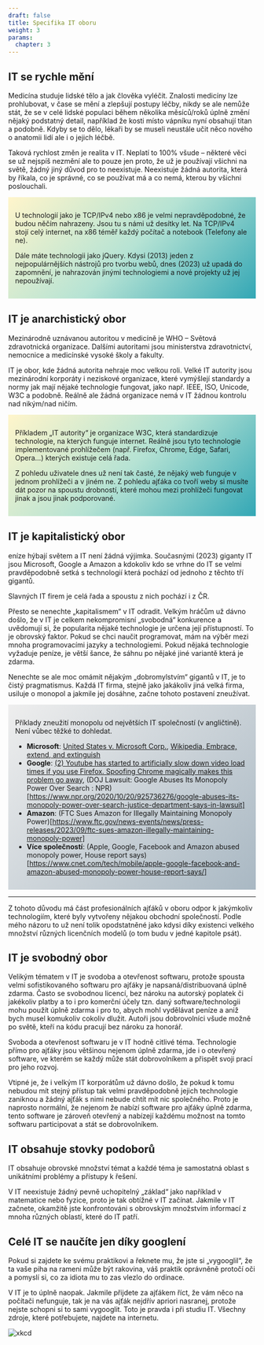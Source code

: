 ```yaml
---
draft: false
title: Specifika IT oboru
weight: 3
params:
  chapter: 3
---
```


## IT se rychle mění

Medicína studuje lidské tělo a jak člověka vyléčit. Znalosti medicíny lze prohlubovat, v čase se mění a zlepšují postupy léčby, nikdy se ale nemůže stát, že se v celé lidské populaci během několika měsíců/roků úplně změní nějaký podstatný detail, například že kosti místo vápníku nyní obsahují titan a podobně. Kdyby se to dělo, lékaři by se museli neustále učit něco nového o anatomii lidí ale i o jejich léčbě.

Taková rychlost změn je realita v IT. Neplatí to 100% všude – některé věci se už nejspíš nezmění ale to pouze jen proto, že už je používají všichni na světě, žádný jiný důvod pro to neexistuje. Neexistuje žádná autorita, která by říkala, co je správné, co se používat má a co nemá, kterou by všichni poslouchali.

<div style="background-image: linear-gradient(135deg,rgb(255,245,203) 0%,rgb(182,227,212) 50%,rgb(51,167,181) 100%);padding:1em;">

U technologií jako je TCP/IPv4 nebo x86 je velmi nepravděpodobné, že budou něčím nahrazeny. Jsou tu s námi už desítky let. Na TCP/IPv4 stojí celý internet, na x86 téměř každý počítač a notebook (Telefony ale ne).

Dále máte technologii jako jQuery. Kdysi (2013) jeden z nejpopulárnějších nástrojů pro tvorbu webů, dnes (2023) už upadá do zapomnění, je nahrazován jinými technologiemi a nové projekty už jej nepoužívají. 

</div>

## IT je anarchistický obor

Mezinárodně uznávanou autoritou v medicíně je WHO – Světová zdravotnická organizace. Dalšími autoritami jsou ministerstva zdravotnictví, nemocnice a medicínské vysoké školy a fakulty.

IT je obor, kde žádná autorita nehraje moc velkou roli. Velké IT autority jsou mezinárodní korporáty i neziskové organizace, které vymýšlejí standardy a normy jak mají nějaké technologie fungovat, jako např. IEEE, ISO, Unicode, W3C a podobně. Reálně ale žádná organizace nemá v IT žádnou kontrolu nad nikým/nad ničím.

<div style="background-image: linear-gradient(135deg,rgb(255,245,203) 0%,rgb(182,227,212) 50%,rgb(51,167,181) 100%);padding:1em;">

Příkladem „IT autority“ je organizace W3C, která standardizuje technologie, na kterých funguje internet. Reálně jsou tyto technologie implementované prohlížečem (např. Firefox, Chrome, Edge, Safari, Opera…) kterých existuje celá řada.

Z pohledu uživatele dnes už není tak časté, že nějaký web funguje v jednom prohlížeči a v jiném ne. Z pohledu ajťáka co tvoří weby si musíte dát pozor na spoustu drobností, které mohou mezi prohlížeči fungovat jinak a jsou jinak podporované.

</div>

## IT je kapitalistický obor

eníze hýbají světem a IT není žádná výjimka. Současnými (2023) giganty IT jsou Microsoft, Google a Amazon a kdokoliv kdo se vrhne do IT se velmi pravděpodobně setká s technologií která pochází od jednoho z těchto tří gigantů.

Slavných IT firem je celá řada a spoustu z nich pochází i z ČR.

Přesto se nenechte „kapitalismem“ v IT odradit. Velkým hráčům už dávno došlo, že v IT je celkem nekompromisní „svobodná“ konkurence a uvědomují si, že popularita nějaké technologie je určena její přístupností. To je obrovský faktor. Pokud se chci naučit programovat, mám na výběr mezi mnoha programovacími jazyky a technologiemi. Pokud nějaká technologie vyžaduje peníze, je větší šance, že sáhnu po nějaké jiné variantě která je zdarma.

Nenechte se ale moc omámit nějakým „dobromylstvím“ gigantů v IT, je to čistý pragmatismus. Každá IT firma, stejně jako jakákoliv jiná velká firma, usiluje o monopol a jakmile jej dosáhne, začne tohoto postavení zneužívat.

<div style="background-image:linear-gradient(135deg,rgb(238,238,238) 0%,rgb(169,184,195) 100%);padding:1em">

Příklady zneužití monopolu od největších IT společností (v angličtině). Není vůbec těžké to dohledat.

- **Microsoft**: [United States v. Microsoft Corp.](https://en.wikipedia.org/wiki/United_States_v._Microsoft_Corp.), [Wikipedia, Embrace, extend, and extinguish](https://en.wikipedia.org/wiki/Embrace,_extend,_and_extinguish)
- **Google**: [(2) Youtube has started to artificially slow down video load times if you use Firefox. Spoofing Chrome magically makes this problem go away](https://www.reddit.com/r/youtube/comments/17z8hsz/youtube_has_started_to_artificially_slow_down/), (DOJ Lawsuit: Google Abuses Its Monopoly Power Over Search : NPR)[https://www.npr.org/2020/10/20/925736276/google-abuses-its-monopoly-power-over-search-justice-department-says-in-lawsuit]
- **Amazon**: (FTC Sues Amazon for Illegally Maintaining Monopoly Power)[https://www.ftc.gov/news-events/news/press-releases/2023/09/ftc-sues-amazon-illegally-maintaining-monopoly-power]
- **Více společností**: (Apple, Google, Facebook and Amazon abused monopoly power, House report says)[https://www.cnet.com/tech/mobile/apple-google-facebook-and-amazon-abused-monopoly-power-house-report-says/]
</div>

---

Z tohoto důvodu má část profesionálních ajťáků v oboru odpor k jakýmkoliv technologiím, které byly vytvořeny nějakou obchodní společností. Podle mého názoru to už není tolik opodstatněné jako kdysi díky existenci velkého množství různých licenčních modelů (o tom budu v jedné kapitole psát).

## IT je svobodný obor

Velikým tématem v IT je svodoba a otevřenost softwaru, protože spousta velmi sofistikovaného softwaru pro ajťáky je napsaná/distribuovaná úplně zdarma. Často se svobodnou licencí, bez nároku na autorský poplatek či jakékoliv platby a to i pro komerční účely tzn. daný software/technologii mohu použít úplně zdarma i pro to, abych mohl vydělávat peníze a aniž bych musel komukoliv cokoliv dlužit. Autoři jsou dobrovolníci všude možně po světě, kteří na kódu pracují bez nároku za honorář.

Svoboda a otevřenost softwaru je v IT hodně citlivé téma. Technologie přímo pro ajťáky jsou většinou nejenom úplně zdarma, jde i o otevřený software, ve kterém se každý může stát dobrovolníkem a přispět svoji prací pro jeho rozvoj.

Vtipné je, že i velkým IT korporátům už dávno došlo, že pokud k tomu nebudou mít stejný přístup tak velmi pravděpodobně jejich technologie zaniknou a žádný ajťák s nimi nebude chtít mít nic společného. Proto je naprosto normální, že nejenom že nabízí software pro ajťáky úplně zdarma, tento software je zároveň otevřený a nabízejí každému možnost na tomto softwaru participovat a stát se dobrovolníkem.

## IT obsahuje stovky podoborů

IT obsahuje obrovské množství témat a každé téma je samostatná oblast s unikátními problémy a přístupy k řešení.

V IT neexistuje žádný pevně uchopitelný „základ“ jako například v matematice nebo fyzice, proto je tak obtížné v IT začínat. Jakmile v IT začnete, okamžitě jste konfrontováni s obrovským množstvím informací z mnoha různých oblastí, které do IT patří.

## Celé IT se naučíte jen díky googlení

Pokud si zajdete ke svému praktikovi a řeknete mu, že jste si „vygooglil“, že ta vaše piha na rameni může být rakovina, váš praktik oprávněně protočí oči a pomyslí si, co za idiota mu to zas vlezlo do ordinace.

V IT je to úplně naopak. Jakmile přijdete za ajťákem říct, že vám něco na počítači nefunguje, tak je na vás ajťák nejdřív apriori nasranej, protože nejste schopni si to sami vygooglit. Toto je pravda i při studiu IT. Všechny zdroje, které potřebujete, najdete na internetu.

![xkcd](https://imgs.xkcd.com/comics/tech_support_cheat_sheet_2x.png)
